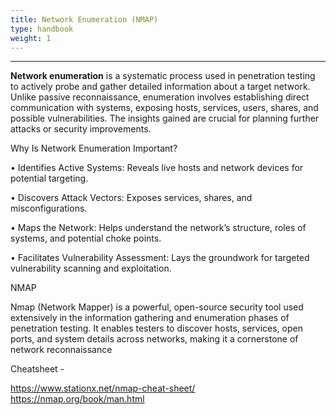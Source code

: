 ```yaml
---
title: Network Enumeration (NMAP)
type: handbook
weight: 1
---
```

---

**Network enumeration** is a systematic process used in penetration testing to actively probe and gather detailed information 
about a target network. Unlike passive reconnaissance, enumeration involves establishing direct communication with systems, 
exposing hosts, services, users, shares, and possible vulnerabilities. The insights gained are crucial for planning further attacks 
or security improvements.

Why Is Network Enumeration Important?

• Identifies Active Systems: Reveals live hosts and network devices for potential targeting.

• Discovers Attack Vectors: Exposes services, shares, and misconfigurations.

• Maps the Network: Helps understand the network’s structure, roles of systems, and potential choke points.

• Facilitates Vulnerability Assessment: Lays the groundwork for targeted vulnerability scanning and exploitation.

NMAP

Nmap (Network Mapper) is a powerful, open-source security tool used extensively in the information gathering and enumeration 
phases of penetration testing. It enables testers to discover hosts, services, open ports, and system details across networks, making 
it a cornerstone of network reconnaissance

Cheatsheet -

https://www.stationx.net/nmap-cheat-sheet/<br>
https://nmap.org/book/man.html

